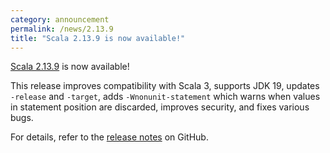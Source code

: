 ```yaml
---
category: announcement
permalink: /news/2.13.9
title: "Scala 2.13.9 is now available!"
---
```

[Scala 2.13.9](https://github.com/scala/scala/releases/tag/v2.13.9) is now available!

This release
improves compatibility with Scala 3,
supports JDK 19,
updates `-release` and `-target`,
adds `-Wnonunit-statement` which warns when values in statement position are discarded,
improves security,
and fixes various bugs.

For details, refer to the [release notes](https://github.com/scala/scala/releases/tag/v2.13.9) on GitHub.
